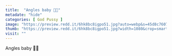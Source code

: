 ```yaml
---
title:  "Angles baby 👅🌸"
metadate: "hide"
categories: [ God Pussy ]
image: "https://preview.redd.it/6hk8bc8igpo51.jpg?auto=webp&s=45d8c7607d2da9df473381197164246109f0550b"
thumb: "https://preview.redd.it/6hk8bc8igpo51.jpg?width=1080&crop=smart&auto=webp&s=3a094a900e13241ac170d98acc5a7b3ffe798862"
visit: ""
---
```

Angles baby 👅🌸
